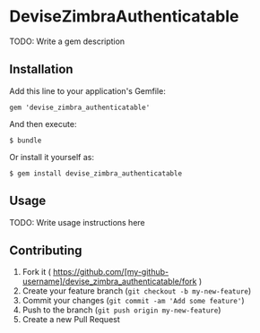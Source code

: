 # DeviseZimbraAuthenticatable

TODO: Write a gem description

## Installation

Add this line to your application's Gemfile:

    gem 'devise_zimbra_authenticatable'

And then execute:

    $ bundle

Or install it yourself as:

    $ gem install devise_zimbra_authenticatable

## Usage

TODO: Write usage instructions here

## Contributing

1. Fork it ( https://github.com/[my-github-username]/devise_zimbra_authenticatable/fork )
2. Create your feature branch (`git checkout -b my-new-feature`)
3. Commit your changes (`git commit -am 'Add some feature'`)
4. Push to the branch (`git push origin my-new-feature`)
5. Create a new Pull Request

